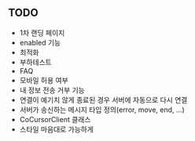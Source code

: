 ## TODO

- 1차 랜딩 페이지
- enabled 기능
- 최적화
- 부하테스트
- FAQ
- 모바일 허용 여부
- 내 정보 전송 거부 기능
- 연결이 예기치 않게 종료된 경우 서버에 자동으로 다시 연결
- 서버가 송신하는 메시지 타입 정의(error, move, end, ...)
- CoCursorClient 클래스
- 스타일 마음대로 가능하게
